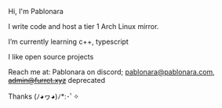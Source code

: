 Hi, I'm Pablonara

I write code and host a tier 1 Arch Linux mirror.

I’m currently learning c++, typescript

I like open source projects

Reach me at: Pablonara on discord; pablonara@pablonara.com, ~~admin@furret.xyz~~ deprecated

Thanks  (ﾉ◕ヮ◕)ﾉ*:･ﾟ✧

<!---
Pablonara/Pablonara is a ✨ special ✨ repository because its `README.md` (this file) appears on your GitHub profile.
You can click the Preview link to take a look at your changes.
--->
